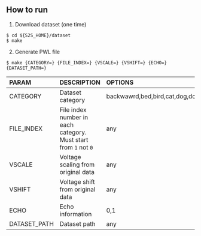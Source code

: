 ## How to run
1. Download dataset (one time)
```
$ cd ${S2S_HOME}/dataset
$ make
```
2. Generate PWL file
```
$ make {CATEGORY=} {FILE_INDEX=} {VSCALE=} {VSHIFT=} {ECHO=} {DATASET_PATH=}
```

|PARAM   | DESCRIPTION     | OPTIONS | DEFAULT |
|:-------|:----------------|:--------|:--------|
|CATEGORY|Dataset category |backwawrd,bed,bird,cat,dog,down,eight,five,follow,forward,four,go,happy,house,learn,left,marvin,nine,no,off,on,one,right,seven,sheila,six,stop,three,tree,two,up,visual,wow,yes,zero|up|
|FILE_INDEX|File index number in each category. Must start from `1` not `0`|any |1|
|VSCALE |Voltage scaling from original data |any|0.0894e-3|
|VSHIFT |Voltage shift from original data |any|0.0|
|ECHO   |Echo information |0,1|1|
|DATASET_PATH|Dataset path |any |${S2S_HOME}/dataset/speech_commands_v0.02|
